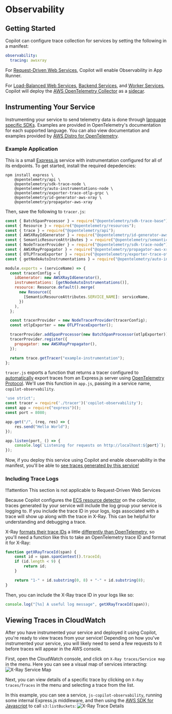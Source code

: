 # Observability

## Getting Started
Copilot can configure trace collection for services by setting the following in a manifest:
```yaml
observability:
  tracing: awsxray
```

For [Request-Driven Web Services](../concepts/services.en.md#request-driven-web-service), Copilot will enable Observability in App Runner.

For [Load-Balanced Web Services](../concepts/services.en.md#load-balanced-web-service), [Backend Services](../concepts/services.en.md#backend-service), and [Worker Services](../concepts/services.en.md#worker-service), Copilot will deploy the [AWS OpenTelemetry Collector](https://github.com/aws-observability/aws-otel-collector) as a [sidecar](./sidecars.en.md).

## Instrumenting Your Service
Instrumenting your service to send telemetry data is done through [language specific SDKs](https://opentelemetry.io/docs/instrumentation/). 
Examples are provided in OpenTelemetry's documentation for each supported language.
You can also view documentation and examples provided by [AWS Distro for OpenTelemetry](https://aws-otel.github.io/docs/introduction).

### Example Application

This is a small [Express.js](https://expressjs.com/) service with instrumentation configured for all of its endpoints. To get started, install the required depedencies:

```
npm install express \
	@opentelemetry/api \
	@opentelemetry/sdk-trace-node \
	@opentelemetry/auto-instrumentations-node \
	@opentelemetry/exporter-trace-otlp-grpc \
	@opentelemetry/id-generator-aws-xray \
	@opentelemetry/propagator-aws-xray
```

Then, save the following to `tracer.js`:

```js title="tracer.js" linenums="1"
const { BatchSpanProcessor } = require("@opentelemetry/sdk-trace-base");
const { Resource } = require("@opentelemetry/resources");
const { trace } = require("@opentelemetry/api");
const { AWSXRayIdGenerator } = require("@opentelemetry/id-generator-aws-xray");
const { SemanticResourceAttributes } = require("@opentelemetry/semantic-conventions");
const { NodeTracerProvider } = require("@opentelemetry/sdk-trace-node");
const { AWSXRayPropagator } = require("@opentelemetry/propagator-aws-xray");
const { OTLPTraceExporter } = require("@opentelemetry/exporter-trace-otlp-grpc");
const { getNodeAutoInstrumentations } = require("@opentelemetry/auto-instrumentations-node");

module.exports = (serviceName) => {
  const tracerConfig = {
    idGenerator: new AWSXRayIdGenerator(),
    instrumentations: [getNodeAutoInstrumentations()],
    resource: Resource.default().merge(
      new Resource({
        [SemanticResourceAttributes.SERVICE_NAME]: serviceName,
      })
    ),
  };

  const tracerProvider = new NodeTracerProvider(tracerConfig);
  const otlpExporter = new OTLPTraceExporter();

  tracerProvider.addSpanProcessor(new BatchSpanProcessor(otlpExporter));
  tracerProvider.register({
    propagator: new AWSXRayPropagator(),
  });

  return trace.getTracer("example-instrumentation");
};
```

`tracer.js` exports a function that returns a tracer configured to [automatically](https://www.npmjs.com/package/@opentelemetry/auto-instrumentations-node#user-content-supported-instrumentations) export traces from an Express.js server using [OpenTelemetry Protocol](https://github.com/open-telemetry/opentelemetry-specification/blob/main/specification/protocol/otlp.md). We'll use this function in `app.js`, passing in a service name, `copilot-observability`.

```js title="app.js" linenums="1"
'use strict';
const tracer = require('./tracer')('copilot-observability');
const app = require("express")();
const port = 8080;

app.get("/", (req, res) => {
	res.send("Hello World");
});

app.listen(port, () => {
	console.log(`Listening for requests on http://localhost:${port}`);
});
```

Now, if you deploy this service using Copilot and enable observability in the manifest, you'll be able to [see traces generated by this service!](./observability.en.md#viewing-traces-in-cloudwatch)

### Including Trace Logs
!!!attention
	This section is not applicable to Request-Driven Web Services 

Because Copilot configures the [ECS resource detector](https://github.com/open-telemetry/opentelemetry-collector-contrib/tree/main/processor/resourcedetectionprocessor#amazon-ecs) on the collector, traces generated by your service will include the log group your service is logging to.
If you include the trace ID in your logs, logs associated with a trace will show up along with the trace in X-Ray.
This can be helpful for understanding and debugging a trace.

X-Ray [formats their trace IDs](https://docs.aws.amazon.com/xray/latest/devguide/xray-api-sendingdata.html#xray-api-traceids) a little [differently than OpenTelemetry](https://opentelemetry.io/docs/reference/specification/trace/api/#spancontext), so you'll need a function like this to take an OpenTelemetry trace ID and format it for X-Ray:
```js
function getXRayTraceId(span) {
	const id = span.spanContext().traceId;
	if (id.length < 9) {
		return id;
	}

	return "1-" + id.substring(0, 8) + "-" + id.substring(8);
}
```

Then, you can include the X-Ray trace ID in your logs like so:
```js
console.log("[%s] A useful log message", getXRayTraceId(span));
```

## Viewing Traces in CloudWatch
After you have instrumented your service and deployed it using Copilot, you're ready to view traces from your service!
Depending on how you've instrumented your service, you will likely need to send a few requests to it before traces will appear in the AWS console.

First, open the CloudWatch console, and click on `X-Ray traces/Service map` in the menu. Here you can see a visual map of services interacting:
![X-Ray Service Map](https://user-images.githubusercontent.com/10566468/166560753-f0911f85-a88c-4af8-b008-9aa7e9c25e2f.png)

Next, you can view details of a specific trace by clicking on `X-Ray traces/Traces` in the menu and selecting a trace from the list.

In this example, you can see a service, `js-copilot-observability`, running some internal Express.js middleware, and then using the [AWS SDK for Javascript](https://aws.amazon.com/sdk-for-javascript/) to call `s3:listBuckets`:
![X-Ray Trace Details](https://user-images.githubusercontent.com/10566468/166560878-fb40a67e-3e78-48db-908a-b5ec3ef95fd8.png)